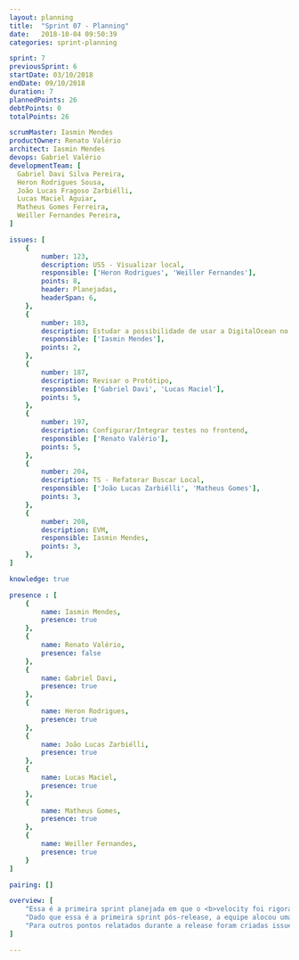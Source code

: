 ```yaml
---
layout: planning
title:  "Sprint 07 - Planning"
date:   2018-10-04 09:50:39
categories: sprint-planning

sprint: 7
previousSprint: 6
startDate: 03/10/2018
endDate: 09/10/2018
duration: 7
plannedPoints: 26
debtPoints: 0
totalPoints: 26

scrumMaster: Iasmin Mendes
productOwner: Renato Valério
architect: Iasmin Mendes
devops: Gabriel Valério
developmentTeam: [
  Gabriel Davi Silva Pereira,
  Heron Rodrigues Sousa,
  João Lucas Fragoso Zarbiélli,
  Lucas Maciel Aguiar,
  Matheus Gomes Ferreira,
  Weiller Fernandes Pereira,
]

issues: [
    {
        number: 123,
        description: US5 - Visualizar local,
        responsible: ['Heron Rodrigues', 'Weiller Fernandes'],
        points: 8,
        header: Planejadas,
        headerSpan: 6,
    },
    {
        number: 183,
        description: Estudar a possibilidade de usar a DigitalOcean no lugar do Heroku,
        responsible: ['Iasmin Mendes'],
        points: 2,
    },
    {
        number: 187,
        description: Revisar o Protótipo,
        responsible: ['Gabriel Davi', 'Lucas Maciel'],
        points: 5,
    },
    {
        number: 197,
        description: Configurar/Integrar testes no frontend,
        responsible: ['Renato Valério'],
        points: 5,
    },
    {
        number: 204,
        description: TS - Refatorar Buscar Local,
        responsible: ['João Lucas Zarbiélli', 'Matheus Gomes'],
        points: 3,
    },
    {
        number: 208,
        description: EVM,
        responsible: Iasmin Mendes,
        points: 3,
    },
]

knowledge: true

presence : [
    {
        name: Iasmin Mendes,
        presence: true
    },
    {
        name: Renato Valério,
        presence: false
    },
    {
        name: Gabriel Davi,
        presence: true
    },
    {
        name: Heron Rodrigues,
        presence: true
    },
    {
        name: João Lucas Zarbiélli,
        presence: true
    },
    {
        name: Lucas Maciel,
        presence: true
    },
    {
        name: Matheus Gomes,
        presence: true
    },
    {
        name: Weiller Fernandes,
        presence: true
    }
]

pairing: []

overview: [
    "Essa é a primeira sprint planejada em que o <b>velocity foi rigorasamente seguido</b> como parâmetro no planejamento. As tarefas estão bem divididas, não há ninguém sobrecarregado, portanto espera-se que seja uma sprint tranquila e que as issues sejam todas entregues. A issue mais crítica do backlog dessa sprint é #123 - Visualizar local que envolve do grupo integrar com os serviços do Google para exibição do mapa.",
    "Dado que essa é a primeira sprint pós-release, a equipe alocou uma atividade para revisão do protótipo, uma vez que esse foi um dos pontos mais criticados durante a release.",
    "Para outros pontos relatados durante a release foram criadas issues com o objetivo de resolvermos durante o andamento do projeto."
]

---
```

